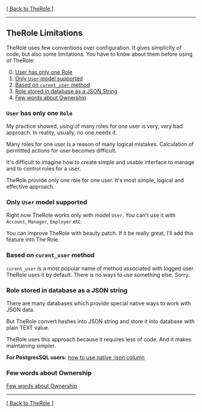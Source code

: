 [[ Back to TheRole ]](https://github.com/the-teacher/the_role)

<hr>

## TheRole Limitations

TheRole uses few conventions over configuration.
It gives simplicity of code, but also some limitations.
You have to know about them before using of TheRole:

0. [User has only one Role](https://github.com/TheRole/docs/blob/master/Limitations.md#user-has-only-one-role)
0. [Only `User` model supported](https://github.com/TheRole/docs/blob/master/Limitations.md#only-user-model-supported)
0. [Based on `curent_user` method](https://github.com/TheRole/docs/blob/master/Limitations.md#based-on-curent_user-method)
0. [Role stored in database as a JSON String](https://github.com/TheRole/docs/blob/master/Limitations.md#role-stored-in-database-as-a-json-string)
0. [Few words about Ownership](https://github.com/TheRole/docs/blob/master/Ownership.md)

### `User` **has only one** `Role`

My practice showed, using of many roles for one user is very, very bad approach. In reality, usually, no one needs it.

Many roles for one user is a reason of many logical mistakes. Calculation of permitted actions for user becomes difficult.

It's difficult to imagine how to create simple and usable interface to manage and to control roles for a user.

TheRole provide only one role for one user. It's most simple, logical and effective approach.

### Only `User` model supported

Right now TheRole works only with model `User`.
You can't use it with `Account`, `Manager`, `Employer` etc.

You can improve TheRole with beauty patch.
If it be really great, I'll add this feature into The Role.

### Based on `curent_user` method

`curent_user` is a most popular name of method associated with logged user. TheRole uses it by default.
There is no ways to use something else. Sorry.

### Role stored in database as a JSON string

There are many databases which provide special native ways to work with JSON data.

But TheRole convert hashes into JSON string and store it into database with plain TEXT value.

TheRole uses this approach because it requires less of code. And it makes maintaining simpler.

**For PostgresSQL users**: [how to use native :json column](https://github.com/TheRole/docs/blob/master/forPostgresSQLusers.md)

### Few words about Ownership

[Few words about Ownership](https://github.com/TheRole/docs/blob/master/Ownership.md)

<hr>

[[ Back to TheRole ]](https://github.com/the-teacher/the_role)
